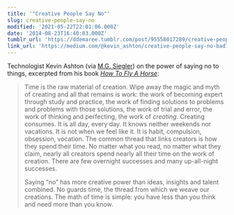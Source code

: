 ```yaml
---
title: '"Creative People Say No"'
slug: creative-people-say-no
modified: '2021-05-22T22:01:06.000Z'
date: '2014-08-23T16:40:03.000Z'
tumblr_url: 'https://ddemaree.tumblr.com/post/95558017289/creative-people-say-no'
link_url: 'https://medium.com/@kevin_ashton/creative-people-say-no-bad7c34842a2'
---
```

Technologist Kevin Ashton (via [M.G. Siegler](http://parislemon.com/post/95543243672/creative-people-say-no)) on the power of saying no to things, excerpted from his book _[How To Fly A Horse](https://en.wikipedia.org/wiki/How_to_Fly_a_Horse)_:

> Time is the raw material of creation. Wipe away the magic and myth of creating and all that remains is work: the work of becoming expert through study and practice, the work of finding solutions to problems and problems with those solutions, the work of trial and error, the work of thinking and perfecting, the work of _creating_. Creating consumes. It is all day, every day. It knows neither weekends nor vacations. It is not when we feel like it. It is habit, compulsion, obsession, vocation. The common thread that links creators is how they spend their time. No matter what you read, no matter what they claim, nearly all creators spend nearly all their time on the work of creation. There are few overnight successes and many up-all-night successes.
> 
> Saying “no” has more creative power than ideas, insights and talent combined. No guards time, the thread from which we weave our creations. The math of time is simple: you have less than you think and need more than you know.
